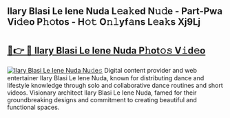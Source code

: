 ## Ilary Blasi Le Iene Nuda L𝚎a𝚔ed N𝚞𝚍e - Part-Pwa Vi𝚍𝚎o P𝚑𝚘tos - H𝚘𝚝 O𝚗𝚕yf𝚊ns L𝚎a𝚔s Xj9Lj

# <h2><a href="http://kfb7hqc.oniu.top/?m=Ilary+Blasi+Le+Iene+Nuda">🔗👉 🔴 Ilary Blasi Le Iene Nuda P𝚑ot𝚘𝚜 V𝚒d𝚎o</a></h2>

[![Ilary Blasi Le Iene Nuda Nu𝚍e𝚜](https://i.imgur.com/0qMVB7G.gif)](http://kfb7hqc.oniu.top/?m=Ilary+Blasi+Le+Iene+Nuda)
Digital content provider and web entertainer Ilary Blasi Le Iene Nuda, known for distributing dance and lifestyle knowledge through solo and collaborative dance routines and short videos. Visionary architect Ilary Blasi Le Iene Nuda, famed for their groundbreaking designs and commitment to creating beautiful and functional spaces.  
